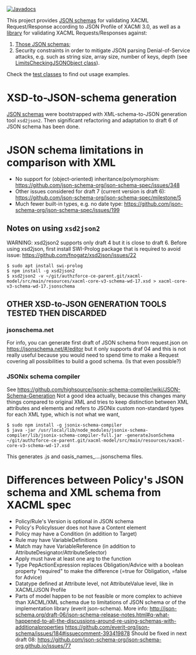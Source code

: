 [![Javadocs](http://javadoc.io/badge/org.ow2.authzforce/authzforce-ce-xacml-json-model.svg)](http://javadoc.io/doc/org.ow2.authzforce/authzforce-ce-xacml-json-model)

This project provides [JSON schemas](src/main/resources/org/ow2/authzforce/xacml/json/model) for validating XACML Request/Response according to JSON Profile of XACMl 3.0, as well as a [library](src/main/java/org/ow2/authzforce/xacml/json/model/Xacml3JsonUtils.java) for validating XACML Requests/Responses against:

1. [Those JSON schemas](src/main/resources/org/ow2/authzforce/xacml/json/model);
2. Security constraints in order to mitigate JSON parsing Denial-of-Service attacks, e.g. such as string size, array size, number of keys, depth (see [LimitsCheckingJSONObject class](src/main/java/org/ow2/authzforce/xacml/json/model/LimitsCheckingJSONObject.java)).

Check the [test classes](src/test/java) to find out usage examples. 

# XSD-to-JSON-schema generation
[JSON schemas](src/main/resources/org/ow2/authzforce/xacml/json/model) were bootstrapped with XML-schema-to-JSON generation tool `xsd2json2`. Then significant refactoring and adaptation to draft 6 of JSON schema has been done.

# JSON schema limitations in comparison with XML
- No support for (object-oriented) inheritance/polymorphism: https://github.com/json-schema-org/json-schema-spec/issues/348
- Other issues considered for draft 7 (current version is draft 6):
https://github.com/json-schema-org/json-schema-spec/milestone/5
- Much fewer built-in types, e.g. no date type: https://github.com/json-schema-org/json-schema-spec/issues/199

## Notes on using `xsd2json2`
WARNING: xsd2json2 supports only draft 4 but it is close to draft 6.
Before using xsd2json, first install SWI-Prolog package that is required to avoid issue: https://github.com/fnogatz/xsd2json/issues/22

```
$ sudo apt install swi-prolog
$ npm install -g xsd2json2
$ xsd2json2 -v ~/git/authzforce-ce-parent.git/xacml-model/src/main/resources/xacml-core-v3-schema-wd-17.xsd > xacml-core-v3-schema-wd-17.jsonschema
```

## OTHER XSD-to-JSON GENERATION TOOLS TESTED THEN DISCARDED
### jsonschema.net
For info, you can generate first draft of JSON schema from request.json on https://jsonschema.net/#/editor but it only supports draf 04 and this is not really useful because you would need to spend time to make a Request covering all possibilities to build a good schema. (Is that even possible?)

### JSONix schema compiler
See https://github.com/highsource/jsonix-schema-compiler/wiki/JSON-Schema-Generation
Not a good idea actually, because this changes many things compared to original XML and tries to keep distinction between XML attributes and elements and refers to JSONix custom non-standard types for each XML type, which is not what we want, 
```
$ sudo npm install -g jsonix-schema-compiler
$ java -jar /usr/local/lib/node_modules/jsonix-schema-compiler/lib/jsonix-schema-compiler-full.jar -generateJsonSchema ~/git/authzforce-ce-parent.git/xacml-model/src/main/resources/xacml-core-v3-schema-wd-17.xsd
```

This generates .js and oasis_names_....jsonschema files.

# Differences between Policy's JSON schema and XML schema from XACML spec
* Policy/Rule's Version is optional in JSON schema
* Policy's PolicyIssuer does not have a Content element
* Policy may have a Condition (in addition to Target)
* Rule may have VariableDefinitions 
* Match may have VariableReference (in addition to AttributeDesignator/AttributeSelector)
* Apply must have at least one arg to the function
* Type PepActionExpression replaces Obligation/Advice with a boolean property "required" to make the difference (=true for Obligation, =false for Advice)
* Datatype defined at Attribute level, not AttributeValue level, like in XACML/JSON Profile
* Parts of model happen to be not feasible or more complex to achieve than XACML/XML schema due to limitations of JSON schema or of the implementation library (everit json-schema). More info:
http://json-schema.org/draft-06/json-schema-release-notes.html#q-what-happened-to-all-the-discussions-around-re-using-schemas-with-additionalproperties
https://github.com/everit-org/json-schema/issues/184#issuecomment-393419878
Should be fixed in next draft 08: https://github.com/json-schema-org/json-schema-org.github.io/issues/77
